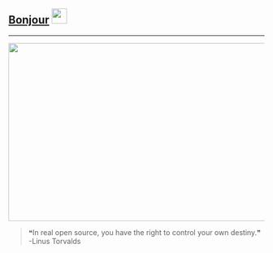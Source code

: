 ## [Bonjour](https://home.itzyahya.tech) <img src="https://raw.githubusercontent.com/MartinHeinz/MartinHeinz/master/wave.gif" height="30" width="30px"> 
---
<img src="https://raw.githubusercontent.com/Y4HYA4/Y4HYA4/master/s.gif"  width="700" height="350" >


> ❝In real open source, you have the right to control your own destiny.❞ -Linus Torvalds
